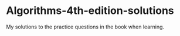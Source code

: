 # Algorithms-4th-edition-solutions
My solutions to the practice questions in the book when learning.
